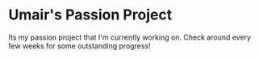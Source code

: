 # Umair's Passion Project
Its my passion project that I'm currently working on. Check around every few weeks for some outstanding progress!
